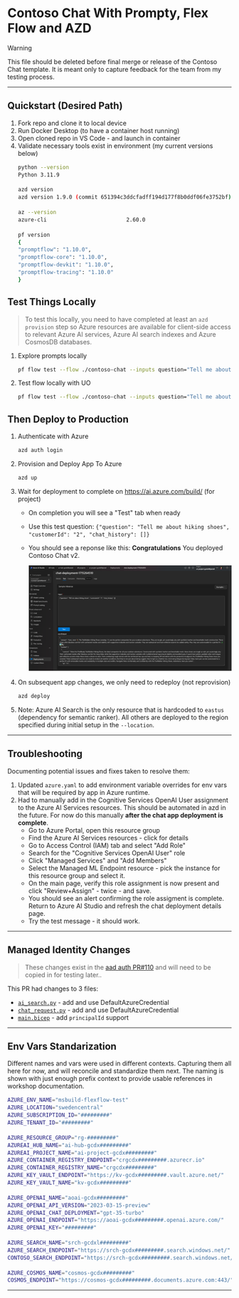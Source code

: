 # Contoso Chat With Prompty, Flex Flow and AZD

> [!WARNING]
> This file should be deleted before final merge or release of the Contoso Chat template. It is meant only to capture feedback for the team from my testing process.

---

## Quickstart (Desired Path)

1. Fork repo and clone it to local device
1. Run Docker Desktop (to have a container host running)
1. Open cloned repo in VS Code - and launch in container
1. Validate necessary tools exist in environment (my current versions below)
    ```bash 
    python --version
    Python 3.11.9

    azd version
    azd version 1.9.0 (commit 651394c3ddcfadff194d177f8b0ddf06fe3752bf)

    az --version
    azure-cli                         2.60.0

    pf version
    {
    "promptflow": "1.10.0",
    "promptflow-core": "1.10.0",
    "promptflow-devkit": "1.10.0",
    "promptflow-tracing": "1.10.0"
    }
    ```

## Test Things Locally 

> To test this locally, you need to have completed at least an `azd provision` step so Azure resources are available for client-side access to relevant Azure AI services, Azure AI search indexes and Azure CosmosDB databases.

1. Explore prompts locally
    ```bash
    pf flow test --flow ./contoso-chat --inputs question="Tell me about hiking shoes" chat_history=[] customerId="2"
    ```
1. Test flow locally with UO
    ```bash
    pf flow test --flow ./contoso-chat --inputs question="Tell me about hiking shoes" chat_history=[] customerId="2" --ui
    ```

## Then Deploy to Production

1. Authenticate with Azure
    ```bash
    azd auth login
    ```
1. Provision and Deploy App To Azure
    ```bash
    azd up
    ```
1. Wait for deployment to complete on https://ai.azure.com/build/ (for project)
    - On completion you will see a "Test" tab when ready
    - Use this test question: `{"question": "Tell me about hiking shoes", "customerId": "2", "chat_history": []}` 
    - You should see a reponse like this: **Congratulations** You deployed Contoso Chat v2.

      ![Contoso Chat Test](./img/azd-contoso-chat-test.png)
1. On subsequent app changes, we only need to redeploy (not reprovision)
    ```bash
    azd deploy
    ```
1. Note: Azure AI Search is the only resource that is hardcoded to `eastus` (dependency for semantic ranker). All others are deployed to the region specified during initial setup in the `--location`.

---

## Troubleshooting

Documenting potential issues and fixes taken to resolve them:

1. Updated `azure.yaml` to add environment variable overrides for env vars that will be required by app in Azure runtime.
1. Had to manually add in the Cognitive Services OpenAI User assignment to the Azure AI Services resources. This should be automated in azd in the future. For now do this manually **after the chat app deployment is complete**.
    - Go to Azure Portal, open this resource group
    - Find the Azure AI Services resources - click for details
    - Go to Access Control (IAM) tab and select "Add Role"
    - Search for the "Cognitive Services OpenAI User" role
    - Click "Managed Services" and "Add Members"
    - Select the Managed ML Endpoint resource - pick the instance for this resource group and select it.
    - On the main page, verify this role assignment is now present and click "Review+Assign" - twice - and save.
    - You should see an alert confirming the role assigment is complete. Return to Azure AI Studio and refresh the chat deployment details page.
    - Try the test message - it should work. 

---

## Managed Identity Changes

> These changes exist in the [aad auth PR#110](https://github.com/Azure-Samples/contoso-chat/pull/110/files) and will need to be copied in for testing later..

This PR had changes to 3 files:
- [`ai_search.py`](https://github.com/Azure-Samples/contoso-chat/pull/110/files#diff-6c0251d538c1b48e689a30f577c3668096de92079407f0337cbe5b9962ae922b) - add and use DefaultAzureCredential
- [`chat_request.py`](https://github.com/Azure-Samples/contoso-chat/pull/110/files#diff-43c2f1da4e97373ae88c1685935a829c375946f1f98a8b1845e98db41cba18d3) - add and use DefaultAzureCredential
- [`main.bicep`](https://github.com/Azure-Samples/contoso-chat/pull/110/files#diff-7ef659fc9cf6968e718894d300490b14ea7a52091e7d4bcffae3a5029ac721d4) - add `principalId` support

---

## Env Vars Standarization

Different names and vars were used in different contexts. Capturing them all here for now, and will reconcile and standardize them next. The naming is shown with just enough prefix context to provide usable references in workshop documentation.

```bash
AZURE_ENV_NAME="msbuild-flexflow-test"
AZURE_LOCATION="swedencentral"
AZURE_SUBSCRIPTION_ID="#########"
AZURE_TENANT_ID="#########"

AZURE_RESOURCE_GROUP="rg-#########"
AZUREAI_HUB_NAME="ai-hub-gcdx#########"
AZUREAI_PROJECT_NAME="ai-project-gcdx#########"
AZURE_CONTAINER_REGISTRY_ENDPOINT="crgcdx#########.azurecr.io"
AZURE_CONTAINER_REGISTRY_NAME="crgcdx#########"
AZURE_KEY_VAULT_ENDPOINT="https://kv-gcdx#########.vault.azure.net/"
AZURE_KEY_VAULT_NAME="kv-gcdx#########"

AZURE_OPENAI_NAME="aoai-gcdx#########"
AZURE_OPENAI_API_VERSION="2023-03-15-preview"
AZURE_OPENAI_CHAT_DEPLOYMENT="gpt-35-turbo"
AZURE_OPENAI_ENDPOINT="https://aoai-gcdx#########.openai.azure.com/"
AZURE_OPENAI_KEY="#########"

AZURE_SEARCH_NAME="srch-gcdxl#########"
AZURE_SEARCH_ENDPOINT="https://srch-gcdx#########.search.windows.net/"
CONTOSO_SEARCH_ENDPOINT="https://srch-gcdx#########.search.windows.net/"

AZURE_COSMOS_NAME="cosmos-gcdx#########"
COSMOS_ENDPOINT="https://cosmos-gcdx#########.documents.azure.com:443/"
```

---